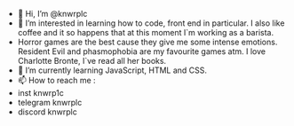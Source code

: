 - 👋 Hi, I’m @knwrplc
- 👀 I’m interested in learning how to code, front end in particular. I also like coffee and it so happens that at this moment I`m working as a barista.
-  Horror games are the best cause they give me some intense emotions. Resident Evil and phasmophobia are my favourite games atm. I love Charlotte Bronte, I`ve read all her books.
- 🌱 I’m currently learning JavaScript, HTML and CSS. 
- 📫 How to reach me :
- inst knwrp1c
- telegram knwrplc
- discord knwrplc

<!---
knwrplc/knwrplc is a ✨ special ✨ repository because its `README.md` (this file) appears on your GitHub profile.
You can click the Preview link to take a look at your changes.
--->
